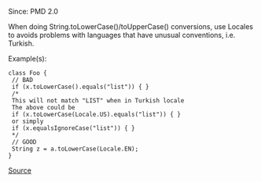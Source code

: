 Since: PMD 2.0

When doing String.toLowerCase()/toUpperCase() conversions, use Locales to avoids problems with languages that
have unusual conventions, i.e. Turkish.

Example(s):
```
class Foo {
 // BAD
 if (x.toLowerCase().equals("list")) { }
 /*
 This will not match "LIST" when in Turkish locale
 The above could be
 if (x.toLowerCase(Locale.US).equals("list")) { }
 or simply
 if (x.equalsIgnoreCase("list")) { }
 */
 // GOOD
 String z = a.toLowerCase(Locale.EN);
}
```

[Source](https://pmd.github.io/pmd-5.6.1/pmd-java/rules/java/design.html#UseLocaleWithCaseConversions)

